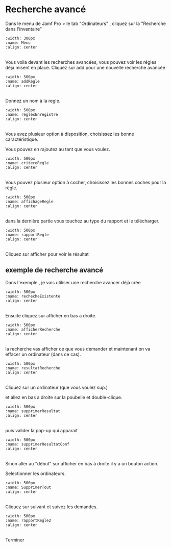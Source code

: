 # Recherche avancé

Dans le menu de Jamf Pro > le tab "Ordinateurs" , cliquez sur la "Recherche dans l'inventaire"

```{image} images/rechercheMenu.png
:width: 300px
:name: Menu
:align: center
```
</br>
Vous voila devant les recherches avancées, vous pouvez voir les régles déja misent en place.
Cliquez sur add pour une nouvelle recherche avancée  

```{image} images/addRegle.png
:width: 500px
:name: addRegle
:align: center
```
</br>
Donnez un nom à la regle.

```{image} images/reglesEnregistre.png
:width: 500px
:name: reglesEnregistre
:align: center
```
</br>
Vous avez plusieur option à disposition, choisissez les bonne caractéristique.

Vous pouvez en rajoutez au tant que vous voulez.

```{image} images/critereRegle.png
:width: 500px
:name: critereRegle
:align: center
```
</br>
Vous pouvez plusieur option à cocher, choisissez les bonnes coches pour la règle.

```{image} images/affichageRegle.png
:width: 500px
:name: affichageRegle
:align: center
```
</br>
dans la dernière partie vous touchez au type du rapport et le télécharger.

```{image} images/rapportRegle.png
:width: 500px
:name: rapportRegle
:align: center
```
</br>
Cliquez sur afficher pour voir le résultat

## exemple de recherche avancé

Dans l'exemple , je vais utiliser une recherche avancer déjà crée

```{image} images/rechecheExistente.png
:width: 500px
:name: rechecheExistente
:align: center
```
</br>
Ensuite cliquez sur afficher en bas a droite.

```{image} images/afficherRecherche.png
:width: 500px
:name: afficherRecherche
:align: center
```
</br>
la recherche vas afficher ce que vous demander et maintenant on va effacer un ordinateur (dans ce cas).

```{image} images/resultatRecherche.png
:width: 500px
:name: resultatRecherche
:align: center
```
</br>
Cliquez sur un ordinateur (que vous voulez sup.)

et allez en bas a droite sur la poubelle et double-clique.

```{image} images/supprimerResultat.png
:width: 500px
:name: supprimerResultat
:align: center
```
</br>
puis valider la pop-up qui apparait

```{image} images/supprimerResultatConf.png
:width: 500px
:name: supprimerResultatConf
:align: center
```
</br>
Sinon aller au "début" sur afficher en bas à droite il y a un bouton action.

Selectionner les ordinateurs.

```{image} images/SupprimerTout.png
:width: 500px
:name: SupprimerTout
:align: center
```
</br>
Cliquez sur suivant et suivez les demandes.

```{image} images/rapportRegle.png
:width: 500px
:name: rapportRegle2
:align: center
```
</br>
Terminer
